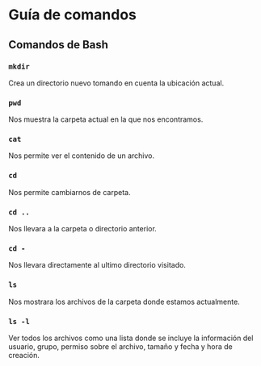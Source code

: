 # Guía de comandos

## Comandos de Bash

### `mkdir`

Crea un directorio nuevo tomando en cuenta la ubicación actual.

### `pwd`

Nos muestra la carpeta actual en la que nos encontramos.

### `cat`

Nos permite ver el contenido de un archivo.

### `cd`

Nos permite cambiarnos de carpeta.

### `cd ..`

Nos llevara a la carpeta o directorio anterior.

### `cd -`

Nos llevara directamente al ultimo directorio visitado.

### `ls`

Nos mostrara los archivos de la carpeta donde estamos actualmente.

### `ls -l`

Ver todos los archivos como una lista donde se incluye la información del usuario, grupo, permiso sobre el archivo, tamaño y fecha y hora de creación.

